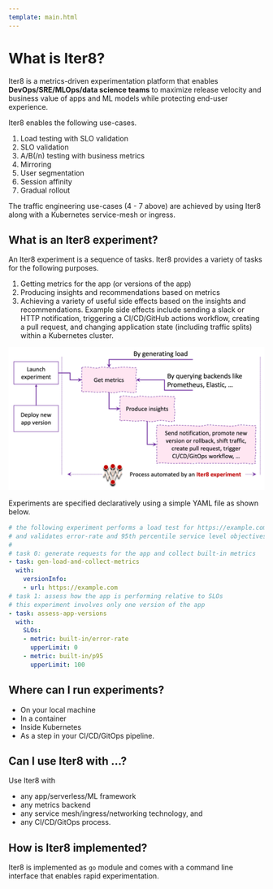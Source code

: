 ```yaml
---
template: main.html
---
```


# What is Iter8?
Iter8 is a metrics-driven experimentation platform that enables **DevOps/SRE/MLOps/data science teams** to maximize release velocity and business value of apps and ML models while protecting end-user experience.

Iter8 enables the following use-cases.

1.  Load testing with SLO validation
2.  SLO validation
3.  A/B(/n) testing with business metrics
4.  Mirroring
5.  User segmentation
6.  Session affinity
7.  Gradual rollout

The traffic engineering use-cases (4 - 7 above) are achieved by using Iter8 along with a Kubernetes service-mesh or ingress.

## What is an Iter8 experiment?
An Iter8 experiment is a sequence of tasks. Iter8 provides a variety of tasks for the following purposes.

1.  Getting metrics for the app (or versions of the app)
2.  Producing insights and recommendations based on metrics
3.  Achieving a variety of useful side effects based on the insights and recommendations. Example side effects include sending a slack or HTTP notification, triggering a CI/CD/GitHub actions workflow, creating a pull request, and changing application state (including traffic splits) within a Kubernetes cluster.

![Process automated by an Iter8 experiment](../images/whatisiter8.png)

Experiments are specified declaratively using a simple YAML file as shown below.
```yaml
# the following experiment performs a load test for https://example.com
# and validates error-rate and 95th percentile service level objectives (SLOs)
# 
# task 0: generate requests for the app and collect built-in metrics
- task: gen-load-and-collect-metrics
  with:
    versionInfo:
    - url: https://example.com
# task 1: assess how the app is performing relative to SLOs
# this experiment involves only one version of the app
- task: assess-app-versions
  with:
    SLOs:
    - metric: built-in/error-rate
      upperLimit: 0
    - metric: built-in/p95
      upperLimit: 100
```

## Where can I run experiments?

* On your local machine
* In a container
* Inside Kubernetes
* As a step in your CI/CD/GitOps pipeline.

## Can I use Iter8 with ...?
Use Iter8 with

  * any app/serverless/ML framework
  * any metrics backend
  * any service mesh/ingress/networking technology, and 
  * any CI/CD/GitOps process.

## How is Iter8 implemented?

Iter8 is implemented as `go` module and comes with a command line interface that enables rapid experimentation.
